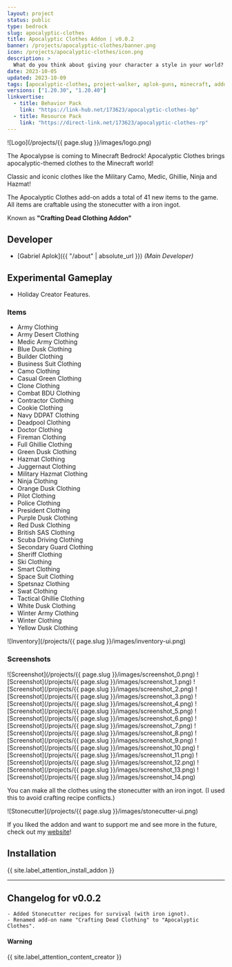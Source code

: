 ```yaml
---
layout: project
status: public
type: bedrock
slug: apocalyptic-clothes
title: Apocalyptic Clothes Addon | v0.0.2
banner: /projects/apocalyptic-clothes/banner.png
icon: /projects/apocalyptic-clothes/icon.png
description: >
  What do you think about giving your character a style in your world? Both survival and a zombie apocalypse! Make your own style and show to your friends.
date: 2023-10-05
updated: 2023-10-09
tags: [apocalyptic-clothes, project-walker, aplok-guns, minecraft, addon]
versions: ["1.20.30", "1.20.40"]
linkvertise:
  - title: Behavior Pack
    link: "https://link-hub.net/173623/apocalyptic-clothes-bp"
  - title: Resource Pack
    link: "https://direct-link.net/173623/apocalyptic-clothes-rp"
---
```


![Logo](/projects/{{ page.slug }}/images/logo.png)

The Apocalypse is coming to Minecraft Bedrock! Apocalyptic Clothes brings apocalyptic-themed clothes to the Minecraft world!

Classic and iconic clothes like the Military Camo, Medic, Ghillie, Ninja and Hazmat!

The Apocalyptic Clothes add-on adds a total of 41 new items to the game. All items are craftable using the stonecutter with a iron ingot.

Known as **"Crafting Dead Clothing Addon"**

## Developer

- [Gabriel Aplok]({{ "/about" | absolute_url }}) _(Main Developer)_

## Experimental Gameplay

- Holiday Creator Features.

### Items

- Army Clothing
- Army Desert Clothing
- Medic Army Clothing
- Blue Dusk Clothing
- Builder Clothing
- Business Suit Clothing
- Camo Clothing
- Casual Green Clothing
- Clone Clothing
- Combat BDU Clothing
- Contractor Clothing
- Cookie Clothing
- Navy DDPAT Clothing
- Deadpool Clothing
- Doctor Clothing
- Fireman Clothing
- Full Ghillie Clothing
- Green Dusk Clothing
- Hazmat Clothing
- Juggernaut Clothing
- Military Hazmat Clothing
- Ninja Clothing
- Orange Dusk Clothing
- Pilot Clothing
- Police Clothing
- President Clothing
- Purple Dusk Clothing
- Red Dusk Clothing
- British SAS Clothing
- Scuba Driving Clothing
- Secondary Guard Clothing
- Sheriff Clothing
- Ski Clothing
- Smart Clothing
- Space Suit Clothing
- Spetsnaz Clothing
- Swat Clothing
- Tactical Ghillie Clothing
- White Dusk Clothing
- Winter Army Clothing
- Winter Clothing
- Yellow Dusk Clothing

![Inventory](/projects/{{ page.slug }}/images/inventory-ui.png)

### Screenshots

![Screenshot](/projects/{{ page.slug }}/images/screenshot_0.png)
![Screenshot](/projects/{{ page.slug }}/images/screenshot_1.png)
![Screenshot](/projects/{{ page.slug }}/images/screenshot_2.png)
![Screenshot](/projects/{{ page.slug }}/images/screenshot_3.png)
![Screenshot](/projects/{{ page.slug }}/images/screenshot_4.png)
![Screenshot](/projects/{{ page.slug }}/images/screenshot_5.png)
![Screenshot](/projects/{{ page.slug }}/images/screenshot_6.png)
![Screenshot](/projects/{{ page.slug }}/images/screenshot_7.png)
![Screenshot](/projects/{{ page.slug }}/images/screenshot_8.png)
![Screenshot](/projects/{{ page.slug }}/images/screenshot_9.png)
![Screenshot](/projects/{{ page.slug }}/images/screenshot_10.png)
![Screenshot](/projects/{{ page.slug }}/images/screenshot_11.png)
![Screenshot](/projects/{{ page.slug }}/images/screenshot_12.png)
![Screenshot](/projects/{{ page.slug }}/images/screenshot_13.png)
![Screenshot](/projects/{{ page.slug }}/images/screenshot_14.png)

You can make all the clothes using the stonecutter with an iron ingot. (I used this to avoid crafting recipe conflicts.)

![Stonecutter](/projects/{{ page.slug }}/images/stonecutter-ui.png)

If you liked the addon and want to support me and see more in the future, check out my [website](https://gabriel-aplok.github.io/)!

## Installation

{{ site.label_attention_install_addon }}

---

## Changelog for v0.0.2

```
- Added Stonecutter recipes for survival (with iron ignot).
- Renamed add-on name "Crafting Dead Clothing" to "Apocalyptic Clothes".
```

<div class="alert alert-danger" role="alert">
  <h4 class="alert-heading">Warning</h4>
  <p>{{ site.label_attention_content_creator }}</p>
</div>
